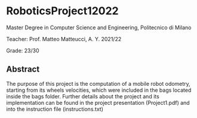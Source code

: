 # RoboticsProject12022

Master Degree in Computer Science and Engineering, Politecnico di Milano

Teacher: Prof. Matteo Matteucci, A. Y. 2021/22

Grade: 23/30

## Abstract
The purpose of this project is the computation of a mobile robot odometry, starting from its wheels velocities, which were included in the bags located inside the bags folder. Further details about the project and its implementation can be found in the
project presentation (Project1.pdf) and into the instruction file (instructions.txt)
